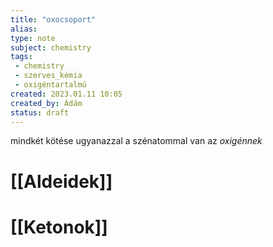 ```yaml
---
title: "oxocsoport"
alias: 
type: note
subject: chemistry
tags:
 - chemistry
 - szerves_kémia
 - oxigéntartalmú
created: 2023.01.11 10:05
created_by: Ádám
status: draft 
---
```

mindkét kötése ugyanazzal a szénatommal van az _oxigénnek_

# [[Aldeidek]]
# [[Ketonok]]